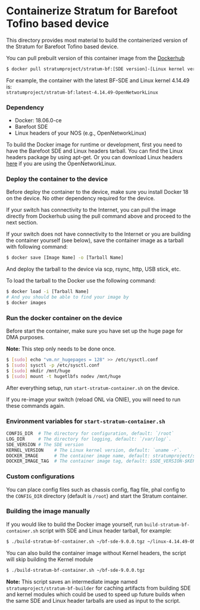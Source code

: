 Containerize Stratum for Barefoot Tofino based device
====

This directory provides most material to build the containerized version of the
Stratum for Barefoot Tofino based device.

You can pull prebuilt version of this container image from the [Dockerhub](https://hub.docker.com/repository/docker/stratumproject/stratum-bf/tags)

```bash
$ docker pull stratumproject/stratum-bf:[SDE version]-[Linux kernel version]
```

For example, the container with the latest BF-SDE and Linux kernel 4.14.49 is: <br/>
`stratumproject/stratum-bf:latest-4.14.49-OpenNetworkLinux`

### Dependency

 - Docker: 18.06.0-ce
 - Barefoot SDE
 - Linux headers of your NOS (e.g., OpenNetworkLinux)

To build the Docker image for runtime or development, first you need to have the Barefoot SDE and Linux headers tarball. You can find the Linux headers package by using apt-get. Or you can download Linux headers [here][onl-linux-headers] if you are using the OpenNetworkLinux.


### Deploy the container to the device

Before deploy the container to the device, make sure you install Docker 18 on the
device. No other dependency required for the device.

If your switch has connectivity to the Internet, you can pull the image directly from Dockerhub
using the pull command above and proceed to the next section.

If your switch does not have connectivity to the Internet or you are building the container
yourself (see below), save the container image as a tarball with following command:

```bash
$ docker save [Image Name] -o [Tarball Name]
```

And deploy the tarball to the device via scp, rsync, http, USB stick, etc.

To load the tarball to the Docker use the following command:

```bash
$ docker load -i [Tarball Name]
# And you should be able to find your image by
$ docker images
```

### Run the docker container on the device

Before start the container, make sure you have set up the huge page for DMA purposes.

__Note:__ This step only needs to be done once.

```bash
$ [sudo] echo "vm.nr_hugepages = 128" >> /etc/sysctl.conf
$ [sudo] sysctl -p /etc/sysctl.conf
$ [sudo] mkdir /mnt/huge
$ [sudo] mount -t hugetlbfs nodev /mnt/huge
```

After everything setup, run `start-stratum-container.sh` on the device.

If you re-image your switch (reload ONL via ONIE), you will need to run these commands again.

### Environment variables for `start-stratum-container.sh`

```bash
CONFIG_DIR  # The directory for configuration, default: `/root`
LOG_DIR     # The directory for logging, default: `/var/log/`.
SDE_VERSION # The SDE version
KERNEL_VERSION    # The Linux kernel version, default: `uname -r`.
DOCKER_IMAGE      # The container image name, default: stratumproject/stratum-bf
DOCKER_IMAGE_TAG  # The container image tag, default: $SDE_VERSION-$KERNEL_VERSION
```

### Custom configurations

You can place config files such as chassis config, flag file, phal config to the `CONFIG_DIR` directory (default is `/root`) and start the Stratum container.

[onl-linux-headers]: https://github.com/opennetworkinglab/OpenNetworkLinux/releases/tag/onlpv2-dev-1.0.1

### Building the image manually

If you would like to build the Docker image yourself, run `build-stratum-bf-container.sh` script with SDE and Linux header tarball, for example:

```bash
$ ./build-stratum-bf-container.sh ~/bf-sde-9.0.0.tgz ~/linux-4.14.49-ONL.tar.xz
```

You can also build the container image without Kernel headers, the script will skip building the Kernel module

```bash
$ ./build-stratum-bf-container.sh ~/bf-sde-9.0.0.tgz
```

__Note:__ This script saves an intermediate image named `stratumproject/stratum-bf-builder` for caching artifacts from building SDE and kernel modules which could be used to speed up future builds when the same SDE and Linux header tarballs are used as input to the script.
